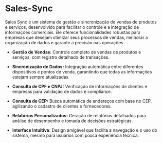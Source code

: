 # Sales-Sync
Sales Sync é um sistema de gestão e sincronização de vendas de produtos e serviços, desenvolvido para facilitar o controle e a integração de informações comerciais. Ele oferece funcionalidades robustas para empresas que desejam otimizar seus processos de vendas, melhorar a organização de dados e garantir a precisão nas operações.

- **Gestão de Vendas:** Controle completo de vendas de produtos e serviços, com registro detalhado de transações.

- **Sincronização de Dados:** Integração automática entre diferentes dispositivos e pontos de venda, garantindo que todas as informações estejam sempre atualizadas.

- **Consulta de CPF e CNPJ:** Verificação de informações de clientes e empresas para validação de dados e compliance.

- **Consulta de CEP:** Busca automática de endereços com base no CEP, agilizando o cadastro de clientes e fornecedores.

- **Relatórios Personalizados:** Geração de relatórios detalhados para análise de desempenho e tomada de decisões estratégicas.

- **Interface Intuitiva:** Design amigável que facilita a navegação e o uso do sistema, mesmo para usuários com pouca experiência técnica.



